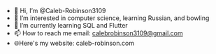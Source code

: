 - 👋 Hi, I’m @Caleb-Robinson3109
- 👀 I’m interested in computer science, learning Russian, and bowling
- 🌱 I’m currently learning SQL and Flutter
- 📫 How to reach me email: calebrobinson3109@gmail.com
- 🌐Here's my website: caleb-robinson.com
